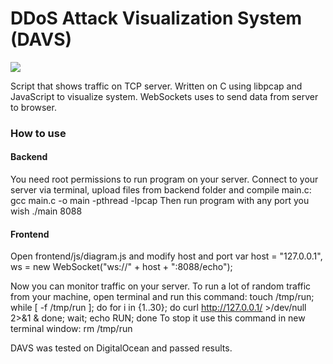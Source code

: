 DDoS Attack Visualization System (DAVS)
====

![](https://raw.githubusercontent.com/fridary/davs/master/screen.png)

Script that shows traffic on TCP server. Written on C using libpcap and JavaScript to visualize system. WebSockets uses to send data from server to browser.

### How to use
#### Backend
You need root permissions to run program on your server. Connect to your server via terminal, upload files from backend folder and compile main.c:
	gcc main.c -o main -pthread -lpcap
Then run program with any port you wish
	./main 8088

#### Frontend
Open frontend/js/diagram.js and modify host and port
	var host = "127.0.0.1",
		ws = new WebSocket("ws://" + host + ":8088/echo");


Now you can monitor traffic on your server. To run a lot of random traffic from your machine, open terminal and run this command:
	touch /tmp/run; while [ -f /tmp/run ]; do for i in {1..30}; do curl http://127.0.0.1/ >/dev/null 2>&1 & done; wait; echo RUN; done
To stop it use this command in new terminal window:
	rm /tmp/run

DAVS was tested on DigitalOcean and passed results.